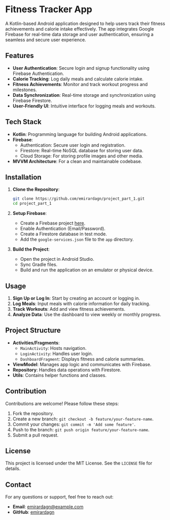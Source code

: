 # Fitness Tracker App

A Kotlin-based Android application designed to help users track their fitness achievements and calorie intake effectively. The app integrates Google Firebase for real-time data storage and user authentication, ensuring a seamless and secure user experience.

## Features

- **User Authentication**: Secure login and signup functionality using Firebase Authentication.
- **Calorie Tracking**: Log daily meals and calculate calorie intake.
- **Fitness Achievements**: Monitor and track workout progress and milestones.
- **Data Synchronization**: Real-time storage and synchronization using Firebase Firestore.
- **User-Friendly UI**: Intuitive interface for logging meals and workouts.

## Tech Stack

- **Kotlin**: Programming language for building Android applications.
- **Firebase**:
  - Authentication: Secure user login and registration.
  - Firestore: Real-time NoSQL database for storing user data.
  - Cloud Storage: For storing profile images and other media.
- **MVVM Architecture**: For a clean and maintainable codebase.


## Installation

1. **Clone the Repository**:
    ```bash
    git clone https://github.com/emirardagn/project_part_1.git
    cd project_part_1
    ```

2. **Setup Firebase**:
    - Create a Firebase project [here](https://console.firebase.google.com/).
    - Enable Authentication (Email/Password).
    - Create a Firestore database in test mode.
    - Add the `google-services.json` file to the `app` directory.

3. **Build the Project**:
    - Open the project in Android Studio.
    - Sync Gradle files.
    - Build and run the application on an emulator or physical device.

## Usage

1. **Sign Up or Log In**: Start by creating an account or logging in.
2. **Log Meals**: Input meals with calorie information for daily tracking.
3. **Track Workouts**: Add and view fitness achievements.
4. **Analyze Data**: Use the dashboard to view weekly or monthly progress.

## Project Structure

- **Activities/Fragments**:
  - `MainActivity`: Hosts navigation.
  - `LoginActivity`: Handles user login.
  - `DashboardFragment`: Displays fitness and calorie summaries.
- **ViewModel**: Manages app logic and communicates with Firebase.
- **Repository**: Handles data operations with Firestore.
- **Utils**: Contains helper functions and classes.

## Contribution

Contributions are welcome! Please follow these steps:

1. Fork the repository.
2. Create a new branch: `git checkout -b feature/your-feature-name`.
3. Commit your changes: `git commit -m 'Add some feature'`.
4. Push to the branch: `git push origin feature/your-feature-name`.
5. Submit a pull request.

## License

This project is licensed under the MIT License. See the `LICENSE` file for details.

## Contact

For any questions or support, feel free to reach out:

- **Email**: emirardagn@example.com
- **GitHub**: [emirardagn](https://github.com/emirardagn)
